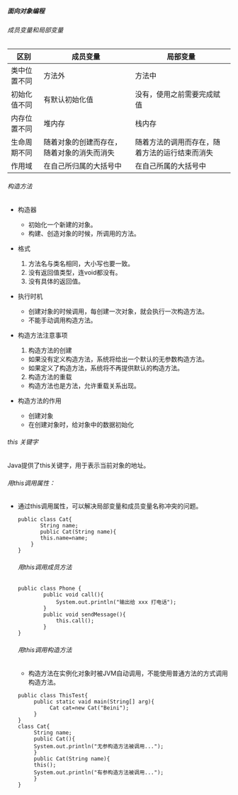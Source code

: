 ##### 面向对象编程

###### 成员变量和局部变量

| 区别         | 成员变量                                   | 局部变量                                       |
| ------------ | ------------------------------------------ | ---------------------------------------------- |
| 类中位置不同  | 方法外                                     | 方法中                                         |
| 初始化值不同  | 有默认初始化值                             | 没有，使用之前需要完成赋值                     |
| 内存位置不同  | 堆内存                                     | 栈内存                                         |
| 生命周期不同  | 随着对象的创建而存在，随着对象的消失而消失 | 随着方法的调用而存在，随着方法的运行结束而消失 |
| 作用域       | 在自己所归属的大括号中                     |在自己所属的大括号中|

###### 构造方法

* 构造器

  + 初始化一个新建的对象。
  + 构建、创造对象的时候，所调用的方法。

* 格式

  1. 方法名与类名相同，大小写也要一致。
  2. 没有返回值类型，连void都没有。
  3. 没有具体的返回值。

* 执行时机

  + 创建对象的时候调用，每创建一次对象，就会执行一次构造方法。
  + 不能手动调用构造方法。

* 构造方法注意事项

  1. 构造方法的创建

  * 如果没有定义构造方法，系统将给出一个默认的无参数构造方法。
  * 如果定义了构造方法，系统将不再提供默认的构造方法。

  2. 构造方法的重载

  + 构造方法也是方法，允许重载关系出现。

* 构造方法的作用

  + 创建对象
  + 在创建对象时，给对象中的数据初始化

###### this 关键字

Java提供了this关键字，用于表示当前对象的地址。

###### 用this调用属性：

* 通过this调用属性，可以解决局部变量和成员变量名称冲突的问题。

  ``` 
  public class Cat{
         String name;
         public Cat(String name){
         this.name=name;
      }
  }
  ```

  ###### 用this调用成员方法

  ```
  public class Phone {
          public void call(){
              System.out.println("输出给 xxx 打电话");
          }
          public void sendMessage(){
              this.call();
          }
  }
  ```

  ###### 用this调用构造方法

  * 构造方法在实例化对象时被JVM自动调用，不能使用普通方法的方式调用构造方法。

  ```
  public class ThisTest{
       public static vaid main(String[] arg){
            Cat cat=new Cat("Beini");
       }
  }
  class Cat{
       String name;
       public Cat(){
       System.out.println("无参构造方法被调用...");
       }
       public Cat(String name){
       this();
       System.out.println("有参构造方法被调用...");
       }
  }
  ```

  

  

